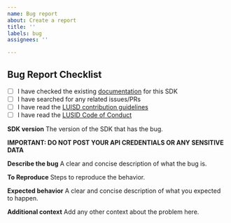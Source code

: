 ```yaml
---
name: Bug report
about: Create a report
title: ''
labels: bug
assignees: ''

---
```


## Bug Report Checklist

- [ ] I have checked the existing [documentation](../../../../wiki) for this SDK
- [ ] I have searched for any related issues/PRs
- [ ] I have read the [LUISD contribution guidelines](../../docs/CONTRIBUTING.md)
- [ ] I have read the [LUSID Code of Conduct](../../docs/CODE_OF_CONDUCT.md)

**SDK version**
The version of the SDK that has the bug. 

**IMPORTANT: DO NOT POST YOUR API CREDENTIALS OR ANY SENSITIVE DATA**

**Describe the bug**
A clear and concise description of what the bug is.

**To Reproduce**
Steps to reproduce the behavior.

**Expected behavior**
A clear and concise description of what you expected to happen.

**Additional context**
Add any other context about the problem here.
